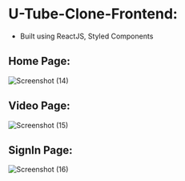 # U-Tube-Clone-Frontend:
- Built using ReactJS, Styled Components

## Home Page:
![Screenshot (14)](https://user-images.githubusercontent.com/100460439/204789951-1ef220a9-4cb7-4b32-b5f9-a121af9342d8.png)

## Video Page:
![Screenshot (15)](https://user-images.githubusercontent.com/100460439/204789991-bccec849-6183-410b-9582-487a6c3fd6ec.png)

## SignIn Page:
![Screenshot (16)](https://user-images.githubusercontent.com/100460439/204790946-e970a500-97e0-4d8b-be71-2c8a844313d6.png)
